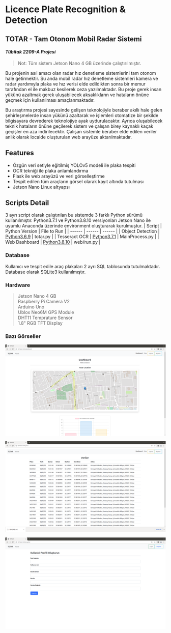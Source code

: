 # Licence Plate Recognition & Detection
## TOTAR - Tam Otonom Mobil Radar Sistemi
#### _Tübitak 2209-A Projesi_
> Not: Tüm sistem Jetson Nano 4 GB üzerinde çalıştırılmıştır.

Bu projenin asıl amacı olan radar hız denetleme sistemlerini tam otonom hale getirmektir. Şu anda mobil radar hız denetleme sistemleri kamera ve radar yardımıyla plaka ve hız verisi elde edildikten sonra bir memur tarafından el ile makbuz kesilerek ceza yazılmaktadır. Bu proje gerek insan yükünü azaltmak gerek uluşabilecek aksaklıkların ve hataların önüne geçmek için kullanılması amaçlanmaktadır. 

Bu araştırma projesi sayesinde gelişen teknolojiyle beraber akıllı hale gelen şehirleşmelerde insan yükünü azaltarak ve işlemleri otomatize bir şekilde bilgisayara devrederek teknolojiye ayak uydurulacaktır. Ayrıca oluşabilecek teknik hataların önüne geçilerek sistem ve çalışan birey kaynaklı kaçak geçişler en aza indirilecektir. Çalışan sistemle beraber elde edilen veriler anlık olarak localde oluşturulan web arayüze aktarılmaktadır.

## Features

- Özgün veri setiyle eğitilmiş YOLOv5 modeli ile plaka tespiti
- OCR tekniği ile plaka anlamlandırma
- Flask ile web arayüzü ve veri görselleştirme
- Tespit edilen tüm araçların görsel olarak kayıt altında tutulması
- Jetson Nano Linux altyapsı

## Scripts Detail
3 ayrı script olarak çalıştırılan bu sistemde 3 farklı Python sürümü kullanılmıştır.
Python3.7.1 ve Python3.8.10 versiyonları Jetson Nano ile uyumlu Anaconda üzerinde environment oluşturarak kurulmuştur.
| Script | Python Version | File to Run |
| ------ | ------ | ------ |
| Object Detection | [Python3.6.9](https://www.python.org/downloads/release/python-369/) | totar.py |
| Tesseract OCR | [Python3.7.1](https://www.python.org/downloads/release/python-371/) | MainProcess.py |
| Web Dashboard | [Python3.8.10](https://www.python.org/downloads/release/python-3810/) | web/run.py |

### Database
Kullanıcı ve tespit edile araç plakaları 2 ayrı SQL tablosunda tutulmaktadır. Database olarak SQLite3 kullanılmıştır.

### Hardware
> Jetson Nano 4 GB  
> Raspberry Pi Camera V2  
> Arduino Uno  
> Ublox Neo6M GPS Module  
> DHT11 Temprature Sensor  
> 1.8" RGB TFT Display

### Bazı Görseller
![Dashboard](https://github.com/ismaildrcn/totar/blob/master/images/dashboard.png)

![Data](https://github.com/ismaildrcn/totar/blob/master/images/data.png)

![Register](https://github.com/ismaildrcn/totar/blob/master/images/register.png)
